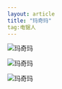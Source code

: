 ```yaml
---
layout: article
title: "玛奇玛"
tag:电锯人
---
```


![玛奇玛](https://i0.hdslb.com/bfs/article/f955321fb3104aef7ac1f2345e46f9fbe3869d2e.jpg@942w_1676h_progressive.webp)

![玛奇玛](https://i0.hdslb.com/bfs/article/68a3c4e7c26b0fa40ab5e3dab9a8ac0f3fc2c2c5.jpg@942w_780h_progressive.webp)

![玛奇玛](https://i0.hdslb.com/bfs/article/285e3de8e8772885d03c1277737ccfbdde954e57.jpg@942w_995h_progressive.webp)

